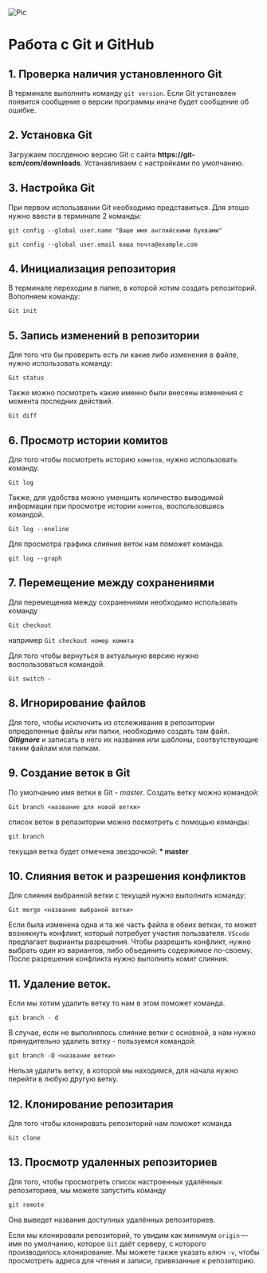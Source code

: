 ![Pic](picture.jpeg)
# Работа с Git и GitHub
## 1. Проверка наличия установленного Git
В терминале выполнить команду `git version`.
Если Git установлен появится сообщение о версии программы иначе будет сообщение об ошибке.
## 2. Установка Git
Загружаем послденюю версию Git с сайта **https://git-scm/com/downloads**.
Устанавливаем с настройками по умолчанию.
## 3. Настройка Git
При первом использвании Git необходимо представиться.
Для этошо нужно ввести в терминале 2 команды:
```
git config --global user.name "Ваше имя английскими буквами"
```
```
git config --global user.email ваша почта@example.com
```
## 4. Инициализация репозитория 
В терминале переходим в папке, в которой хотим создать репозиторий. Вополняем команду:
```
Git init
```
## 5. Запись изменений в репозитории
Для того что бы проверить есть ли какие либо изменения в файле, нужно использовать команду:
```
Git status
```
Также можно посмотреть какие именно были внесены изменения с момента последних действий.
```
Git diff
```
## 6. Просмотр истории комитов
Для того чтобы посмотреть историю `комитов`, нужно использовать команду.
```
Git log
```
Также, для удобства можно уменшить количество выводимой информации при просмотре истории `комитов`, воспользовшись командой.
```
Git log --oneline
``` 
Для просмотра графика слияния веток нам поможет команда.
```
git log --graph
``` 
## 7. Перемещение между сохранениями
Для перемещения между сохранениями необходимо использвать команду 
```
Git checkout
```
например `Git checkout номер комита`

Для того чтобы вернуться в актуальную версию нужно воспользоваться командой.
```
Git switch -
```
## 8. Игнорирование файлов
Для того, чтобы исключить из отслеживания в репозитории определенные файлы или папки, необходимо создать там файл. ***Gitignore*** и записать в него их названия или шаблоны, соотвутствующие таким файлам или папкам.
## 9. Создание веток в Git
По умолчанию имя ветки в Git - *master*.
Создать ветку можно командой:
```
Git branch <название для новой ветки>
```
список веток в репазитории можно посмотреть с помощью команды:
```
git branch
```
текущая ветка будет отмечена звездочкой: **\* master**
## 10. Слияния веток и разрешения конфликтов 
Для слияния выбранной ветки с текущей нужно выполнить команду:
```
Git merge <название выбраной ветки>
```
Если была изменена одна и та же часть файла в обеих ветках, то может возникнуть конфликт, который потребует участия пользвателя. `VScode` предлагает вырианты разрешения.
Чтобы разрешить конфликт, нужно выбрать один из вариантов, либо объединить содержимое по-своему.
После разрешения конфликта нужно выполнить комит слияния.
## 11. Удаление веток.
Если мы хотим удалить ветку то нам в этом поможет команда. 
```
git branch - d
```
В случае, если не выполнялось слияние ветки с основной, а нам нужно принудительно удалить ветку - пользуемся командой:
```
git branch -D <название ветки>
```
Нельзя удалить ветку, в которой мы находимся, для начала нужно перейти в любую другую ветку.

## 12. Клонирование репозитария
Для того чтобы клонировать репозиторий нам поможет команда 
```
Git clone
```
## 13. Просмотр удаленных репозиториев 
Для того, чтобы просмотреть список настроенных удалённых репозиториев, мы можете запустить команду
```
git remote
```
 Она выведет названия доступных удалённых репозиториев.
 
Если мы клонировали репозиторий, то увидим как минимум `origin` — имя по умолчанию, которое `Git` даёт серверу, с которого производилось клонирование.
Мы можете также указать ключ `-v`, чтобы просмотреть адреса для чтения и записи, привязанные к репозиторию.
